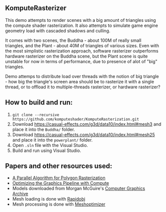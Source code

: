 ## KomputeRasterizer
This demo attempts to render scenes with a big amount of triangles using the compute shader rasterization. It also attempts to simulate game engine geometry load with cascaded shadows and culling.

It comes with two scenes, the Buddha - about 100M of really small triangles, and the Plant - about 40M of triangles of various sizes. Even with the most simplistic rasterization approach, software rasterizer outperforms hardware rasterizer on the Buddha scene, but the Plant scene is quite unstable for now in terms of performance, due to presence of alot of "big" triangles.

Demo attemps to distribute load over threads  with the notion of big triangle - how big the triangle's screen area should be to rasterize it with a single thread, or to offload it to multiple-threads rasterizer, or hardware rasterizer?

## How to build and run:
1. `git clone --recursive https://github.com/komputeshader/KomputeRasterization.git`
2. Download https://casual-effects.com/g3d/data10/index.html#mesh3 and place it into the `Buddha/` folder.
3. Download https://casual-effects.com/g3d/data10/index.html#mesh25 and place it into the `powerplant/` folder.
4. Open `.sln` file with the Visual Studio.
5. Build and run using Visual Studio.

## Papers and other resources used:
* [A Parallel Algorithm for Polygon Rasterization](https://www.cs.drexel.edu/~david/Classes/Papers/comp175-06-pineda.pdf)
* [Optimizing the Graphics Pipeline with Compute](https://frostbite-wp-prd.s3.amazonaws.com/wp-content/uploads/2016/03/29204330/GDC_2016_Compute.pdf)
* Models downloaded from Morgan McGuire's [Computer Graphics Archive](https://casual-effects.com/data)
* Mesh loading is done with [Rapidobj](https://github.com/guybrush77/rapidobj)
* Mesh processing is done with [Meshoptimizer](https://github.com/zeux/meshoptimizer)
